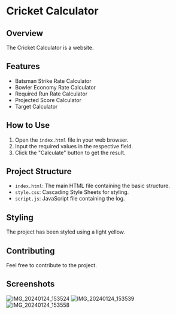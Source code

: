 # Cricket Calculator

## Overview
The Cricket Calculator is a website.

## Features
- Batsman Strike Rate Calculator
- Bowler Economy Rate Calculator
- Required Run Rate Calculator
- Projected Score Calculator
- Target Calculator

## How to Use
1. Open the `index.html` file in your web browser.
2. Input the required values in the respective field.
3. Click the "Calculate" button to get the result.

## Project Structure
- `index.html`: The main HTML file containing the basic structure.
- `style.css`: Cascading Style Sheets for styling.
- `script.js`: JavaScript file containing the log.

## Styling
The project has been styled using a light yellow.

## Contributing
Feel free to contribute to the project.

## Screenshots
![IMG_20240124_153524](https://github.com/GarvVirmani/CalcDiverse/assets/131982472/df7244eb-8315-4413-87b0-24be443e006b)
![IMG_20240124_153539](https://github.com/GarvVirmani/CalcDiverse/assets/131982472/9856b445-f025-478d-98d8-43a48a13c0f5)
![IMG_20240124_153558](https://github.com/GarvVirmani/CalcDiverse/assets/131982472/47e946fc-07dc-458c-baf4-cb1e09ede391)
